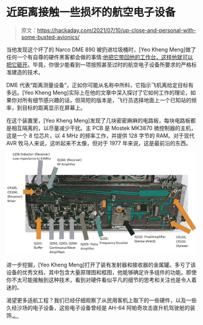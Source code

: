 # 近距离接触一些损坏的航空电子设备

> 原文：<https://hackaday.com/2021/07/10/up-close-and-personal-with-some-busted-avionics/>

当他发现这个坏了的 Narco DME 890 被扔进垃圾桶时，[Yeo Kheng Meng]做了任何一个有自尊的硬件黑客都会做的事情:[他把它带回他的工作台，这样他就可以把它砸开](https://yeokhengmeng.com/2021/07/dme-theory-and-teardown-of-narco-dme-890/)。毕竟，你很少能看到一项按照甚至过时的航空电子设备所要求的严格标准建造的技术。

DME 代表“距离测量设备”，正如你可能从名称中所料，它指示飞机离给定目标有多远。[Yeo Kheng Meng]实际上在他的文章中深入探讨了它如何工作的理论，如果你对所有细节感兴趣的话，但简短的版本是，飞行员选择地面上一个已知站的频率，到目标的距离显示在屏幕上。

在这个装置里，[Yeo Kheng Meng]发现了几块密密麻麻的电路板，每块电路板都是相互隔离的，以尽量减少干扰。主 PCB 是 Mostek MK3870 微控制器的主机，这是一个 8 位芯片，以 4 MHz 的频率工作，并提供 128 字节的 RAM。对于现代 AVR 牧马人来说，这听起来不太像，但对于 1977 年来说，这是最前沿的东西。

[![](img/e189f793d8c969b89e40b25b9620e3e2.png)](https://hackaday.com/wp-content/uploads/2021/07/dme890_detail.jpg)

进一步挖掘，[Yeo Kheng Meng]打开了装有发射器和接收器的金属罐。多亏了该设备的优秀文档，其中包含大量原理图和框图，他能够确定许多组件的功能。即使你不太可能接触到这种技术，看到对硬件看似平凡的细节的思考和关注也是令人着迷的。

渴望更多适航工程？我们已经仔细观察了从民用客机上取下的一些硬件，以及一些久经沙场的电子设备，这些电子设备曾经是 AH-64 阿帕奇攻击直升机驾驶舱的装饰,[。](https://hackaday.com/2018/04/30/milspec-teardown-ah-64a-apache-data-entry-panel/)